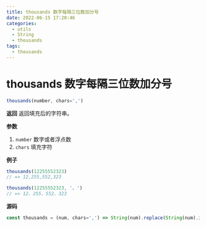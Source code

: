 ```yaml
---
title: thousands 数字每隔三位数加分号
date: 2022-06-15 17:20:46
categories: 
  - utils
  - String
  - thousands
tags: 
  - thousands
---
```

# thousands 数字每隔三位数加分号

```js
thousands(number, chars=',')
```

**返回**
返回填充后的字符串。

**参数**

1. `number` 数字或者浮点数
2. `chars` 填充字符

**例子**

```js
thousands(12255552323)
// => 12,255,552,323

thousands(12255552323, '、')
// => 12、255、552、323
```

**源码**

```js
const thousands = (num, chars=',') => String(num).replace(String(num).indexOf('.') > -1 ? /(\d)(?=(\d{3})+\.)/g : /(\d)(?=(\d{3})+$)/g, `$1${chars}`)
```
